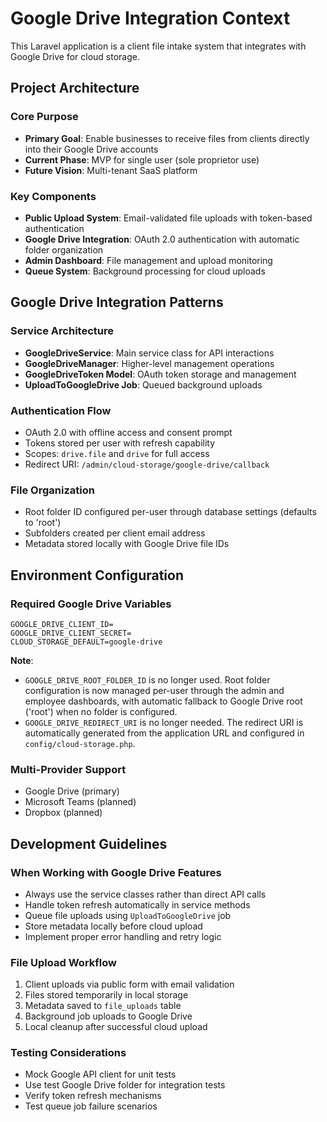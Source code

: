 # Google Drive Integration Context

This Laravel application is a client file intake system that integrates with Google Drive for cloud storage.

## Project Architecture

### Core Purpose
- **Primary Goal**: Enable businesses to receive files from clients directly into their Google Drive accounts
- **Current Phase**: MVP for single user (sole proprietor use)
- **Future Vision**: Multi-tenant SaaS platform

### Key Components
- **Public Upload System**: Email-validated file uploads with token-based authentication
- **Google Drive Integration**: OAuth 2.0 authentication with automatic folder organization
- **Admin Dashboard**: File management and upload monitoring
- **Queue System**: Background processing for cloud uploads

## Google Drive Integration Patterns

### Service Architecture
- **GoogleDriveService**: Main service class for API interactions
- **GoogleDriveManager**: Higher-level management operations
- **GoogleDriveToken Model**: OAuth token storage and management
- **UploadToGoogleDrive Job**: Queued background uploads

### Authentication Flow
- OAuth 2.0 with offline access and consent prompt
- Tokens stored per user with refresh capability
- Scopes: `drive.file` and `drive` for full access
- Redirect URI: `/admin/cloud-storage/google-drive/callback`

### File Organization
- Root folder ID configured per-user through database settings (defaults to 'root')
- Subfolders created per client email address
- Metadata stored locally with Google Drive file IDs

## Environment Configuration

### Required Google Drive Variables
```env
GOOGLE_DRIVE_CLIENT_ID=
GOOGLE_DRIVE_CLIENT_SECRET=
CLOUD_STORAGE_DEFAULT=google-drive
```

**Note**: 
- `GOOGLE_DRIVE_ROOT_FOLDER_ID` is no longer used. Root folder configuration is now managed per-user through the admin and employee dashboards, with automatic fallback to Google Drive root ('root') when no folder is configured.
- `GOOGLE_DRIVE_REDIRECT_URI` is no longer needed. The redirect URI is automatically generated from the application URL and configured in `config/cloud-storage.php`.

### Multi-Provider Support
- Google Drive (primary)
- Microsoft Teams (planned)
- Dropbox (planned)

## Development Guidelines

### When Working with Google Drive Features
- Always use the service classes rather than direct API calls
- Handle token refresh automatically in service methods
- Queue file uploads using `UploadToGoogleDrive` job
- Store metadata locally before cloud upload
- Implement proper error handling and retry logic

### File Upload Workflow
1. Client uploads via public form with email validation
2. Files stored temporarily in local storage
3. Metadata saved to `file_uploads` table
4. Background job uploads to Google Drive
5. Local cleanup after successful cloud upload

### Testing Considerations
- Mock Google API client for unit tests
- Use test Google Drive folder for integration tests
- Verify token refresh mechanisms
- Test queue job failure scenarios